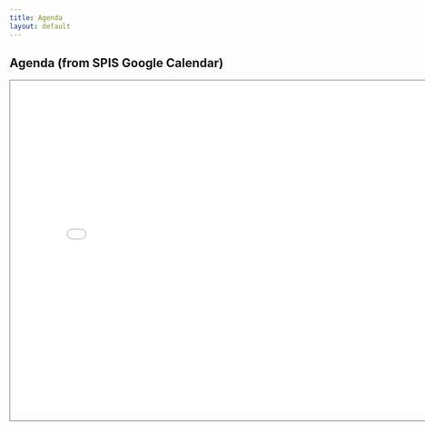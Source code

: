 ```yaml
---
title: Agenda
layout: default
---
```


<h2>Agenda (from SPIS Google Calendar)</h2>
<iframe src="{{site.google_calendar_embed_height_600px}}" style="border:solid 1px #777" width="800" height="600" frameborder="0" scrolling="no"></iframe>



